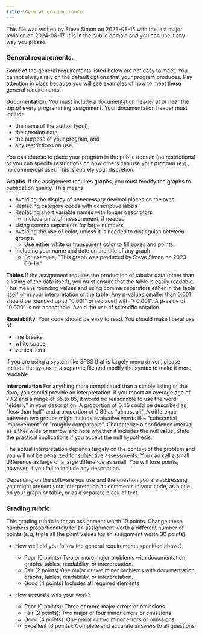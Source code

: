 ```yaml
---
title: General grading rubric
---
```

This file was written by Steve Simon on 2023-08-15 with the last major revision on 2024-08-17. It is in the public domain and you can use it any way you please.

### General requirements.

Some of the general requirements listed below are not easy to meet. You cannot always rely on the default options that your program produces. Pay attention in class because you will see examples of how to meet these general requirements.

**Documentation**. You must include a documentation header at or near the top of every programming assignment. Your documentation header must include

-   the name of the author (you!),
-   the creation date, 
-   the purpose of your program, and 
-   any restrictions on use.

You can choose to place your program in the public domain (no restrictions) or you can specify restrictions on how others can use your program (e.g., no commercial use). This is entirely your discretion.

**Graphs**. If the assignment requires graphs, you must modify the graphs to publication quality. This means

-   Avoiding the display of unnecessary decimal places on the axes
-   Replacing category codes with descriptive labels
-   Replacing short variable names with longer descriptors
    -   Include units of measurement, if needed
-   Using comma separators for large numbers
-   Avoiding the use of color, unless it is needed to distinguish between groups.
    -   Use either white or transparent color to fill boxes and points.
-   Including your name and date on the title of any graph
    -   For example, "This graph was produced by Steve Simon on 2023-09-19."

**Tables** If the assignment requires the production of tabular data (other than a listing of the data itself), you must ensure that the table is easily readable. This means rounding values and using comma separators either in the table itself or in your interpretation of the table. Any p-values smaller than 0.001 should be rounded up to "0.001" or replaced with "<0.001". A p-value of "0.000" is not acceptable. Avoid the use of scientific notation.

**Readability**. Your code should be easy to read. You should make liberal use of
-  line breaks,
-  white space,
-  vertical lists

If you are using a system like SPSS that is largely menu driven, please include the syntax in a separate file and modify the syntax to make it more readable.

**Interpretation** For anything more complicated than a simple listing of the data, you should provide an interpretation. If you report an average age of 70.2 and a range of 65 to 85, it would be reasonable to use the word "elderly" in your description. A proportion of 0.45 could be described as "less than half" and a proportion of 0.89 as "almost all". A difference between two groups might include evaluative words like "substantial improvement" or "roughly comparable". Characterize a confidence interval as either wide or narrow and note whether it includes the null value. State the practical implications if you accept the null hypothesis.

The actual interpretation depends largely on the context of the problem and you will not be penalized for subjective assessments. You can call a small difference as large or a large difference as small. You will lose points, however, if you fail to include any description.

Depending on the software you use and the question you are addressing, you might present your interpretation as comments in your code, as a title on your graph or table, or as a separate block of text.

### Grading rubric

This grading rubric is for an assignment worth 10 points. Change these numbers proportionately for an assignment worth a different number of points (e.g, triple all the point values for an assignment worth 30 points).

-   How well did you follow the general requirements specified above?
    -    Poor (0 points) Two or more major problems with documentation, graphs, tables, readability, or interpretation.
    -    Fair (2 points) One major or two minor problems with documentation, graphs, tables, readability, or interpretation.
    -    Good (4 points) Includes all required elements

-   How accurate was your work?    
    -   Poor (0 points): Three or more major errors or omissions
    -   Fair (2 points): Two major or four minor errors or omissions
    -   Good (4 points): One major or two minor errors or omissions
    -   Excellent (6 points): Complete and accurate answers to all questions

